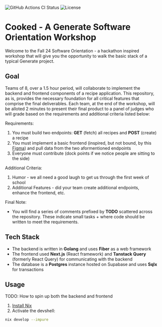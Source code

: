 <!-- markdownlint-disable MD013 -->
![GitHub Actions CI Status](https://img.shields.io/github/actions/workflow/status/GenerateNU/cooked/ci.yaml?branch=main&logo=github&label=CI)
![License](https://img.shields.io/github/license/GenerateNU/cooked?label=License)
<!-- markdownlint-enable MD013 -->

# Cooked - A Generate Software Orientation Workshop

Welcome to the Fall 24 Software Orientation - a hackathon inspired workshop that will give you the opportunity to walk the basic stack of a typical Generate project. 

## Goal

Teams of 8, over a 1.5 hour period, will collaborate to implement the backend and frontend components of a recipe application. This repository, as is, provides the necessary foundation for all critical features that comprise the final deliverables. Each team, at the end of the workshop, will be alloted 2 minutes to present their final product to a panel of judges who will grade based on the requirements and additional criteria listed below:

Requirements:
1. You must build two endpoints: **GET** (fetch) all recipes and **POST** (create) a recipe
2. You must implement a basic frontend (inspired, but not bound, by this [Figma](https://www.figma.com/design/FUc9oy4M56lHLYMGX7kOyZ/Engineering-Orientation?node-id=0-1&t=uy34xrVmav24AfgJ-1)) and pull data from the two aformentioned endpoints
3. Everyone must contribute (dock points if we notice people are sitting to the side)

Additional Criteria:
1. Humor - we all need a good laugh to get us through the first week of school
2. Additional Features - did your team create additional endpoints, enhance the frontend, etc.

Final Note:
- You will find a series of comments prefixed by **TODO** scattered across the repository. These indicate small tasks + where code should be written to meet the requirements. 

## Tech Stack
- The backend is written in **Golang** and uses **Fiber** as a web framework
- The frontend used **Next.js** (React framework) and **Tanstack Query** (formerly React Query) for communicating with the backend
- The database is a **Postgres** instance hosted on Supabase and uses **Sqlx** for transactions

## Usage

TODO: How to spin up both the backend and frontend

1. [Install Nix](https://zero-to-nix.com/start/install)
2. Activate the devshell:

<!-- markdownlint-disable MD013 -->
   ```sh
   nix develop --impure
   ```
<!-- markdownlint-enable MD013 -->
